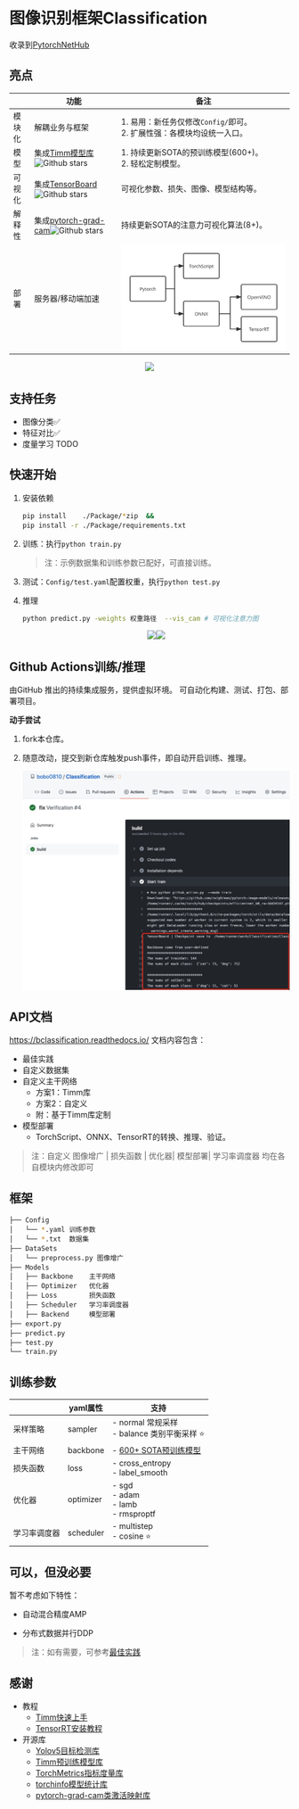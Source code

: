 # 图像识别框架Classification

收录到[PytorchNetHub](https://github.com/bobo0810/PytorchNetHub)

## 亮点

|          | 功能                                                         | 备注                                                         |
| -------- | ------------------------------------------------------------ | ------------------------------------------------------------ |
| 模块化    | 解耦业务与框架                                               | 1. 易用：新任务仅修改`Config/`即可。 <br/>2. 扩展性强：各模块均设统一入口。 |
| 模型     | 集成[Timm模型库](https://github.com/rwightman/pytorch-image-models) ![Github stars](https://img.shields.io/github/stars/rwightman/pytorch-image-models.svg) | 1. 持续更新SOTA的预训练模型(600+)。<br/>2. 轻松定制模型。                                   |
| 可视化   | 集成[TensorBoard](https://github.com/tensorflow/tensorboard)![Github stars](https://img.shields.io/github/stars/tensorflow/tensorboard.svg) | 可视化参数、损失、图像、模型结构等。 |
| 解释性 | 集成[pytorch-grad-cam](https://github.com/jacobgil/pytorch-grad-cam)![Github stars](https://img.shields.io/github/stars/jacobgil/pytorch-grad-cam.svg) | 持续更新SOTA的注意力可视化算法(8+)。 |
| 部署 | 服务器/移动端加速                                                        | <img src="Docs/imgs/deploy.svg" style="zoom:80%;" /> |

<div align=center><img src="./Docs/imgs/tsdb.gif" ></div>



## 支持任务

- 图像分类✅
- 特征对比✅
- 度量学习  TODO

## 快速开始

1. 安装依赖
    ```bash
    pip install    ./Package/*zip  &&
    pip install -r ./Package/requirements.txt 
    ```
    
2. 训练：执行`python train.py`

    > 注：示例数据集和训练参数已配好，可直接训练。

3. 测试：`Config/test.yaml`配置权重，执行`python test.py`

4. 推理

    ```bash
    python predict.py -weights 权重路径  --vis_cam # 可视化注意力图
    ```

    <div align=center><img src="./Docs/imgs/cam_cat.jpg" ><img src="./Docs/imgs/cam_dog.jpg" ></div>



## Github Ac­tions训练/推理

 由GitHub 推出的持续集成服务，提供虚拟环境。 可自动化构建、测试、打包、部署项目。

**动手尝试**

1. fork本仓库。

2. 随意改动，提交到新仓库触发push事件，即自动开启训练、推理。

   <img src="Docs/imgs/github_action.png" style="zoom:68%;" />



## API文档

https://bclassification.readthedocs.io/   文档内容包含：

- 最佳实践
- 自定义数据集
- 自定义主干网络
  - 方案1：Timm库
  - 方案2：自定义
  - 附：基于Timm库定制
- 模型部署
  - TorchScript、ONNX、TensorRT的转换、推理、验证。

> 注：自定义 图像增广 | 损失函数 | 优化器| 模型部署| 学习率调度器 均在各自模块内修改即可

## 框架

```bash
├── Config
│   └── *.yaml 训练参数
│   └── *.txt  数据集 
├── DataSets
│   └── preprocess.py 图像增广
├── Models
│   ├── Backbone    主干网络
│   ├── Optimizer   优化器
│   ├── Loss        损失函数
│   ├── Scheduler   学习率调度器
│   ├── Backend     模型部署
├── export.py
├── predict.py
├── test.py
└── train.py
```



## 训练参数

|              | yaml属性  | 支持                                                         |
| ------------ | --------- | ------------------------------------------------------------ |
| 采样策略     | sampler   | - normal     常规采样<br>- balance    类别平衡采样 ⭐️         |
| 主干网络     | backbone  | - [600+ SOTA预训练模型](https://bclassification.readthedocs.io/en/latest/backbone.html)  |
| 损失函数     | loss      | - cross_entropy<br>- label_smooth         |
| 优化器       | optimizer | - sgd<br/>- adam<br/>- lamb<br/>- rmsproptf  |
| 学习率调度器 | scheduler | - multistep<br/>- cosine ⭐️                                     |



## 可以，但没必要

暂不考虑如下特性：

- 自动混合精度AMP

- 分布式数据并行DDP

> 注：如有需要，可参考[最佳实践](https://github.com/bobo0810/PytorchGuide)



## 感谢

- 教程
  - [Timm快速上手](https://towardsdatascience.com/getting-started-with-pytorch-image-models-timm-a-practitioners-guide-4e77b4bf9055)
  - [TensorRT安装教程](https://www.codeleading.com/article/48816068405/)
- 开源库
  - [Yolov5目标检测库](https://github.com/ultralytics/yolov5)
  - [Timm预训练模型库](https://github.com/rwightman/pytorch-image-models)
  - [TorchMetrics指标度量库](https://github.com/PytorchLightning/metrics)
  - [torchinfo模型统计库](https://github.com/TylerYep/torchinfo)
  - [pytorch-grad-cam类激活映射库](https://github.com/jacobgil/pytorch-grad-cam)

